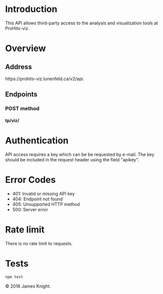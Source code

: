 # Introduction

This API allows third-party access to the analysis and visualization tools at ProHits-viz.

# Overview

## Address
https<nolink>://prohits-viz.lunenfeld.ca/v2/api.

## Endpoints

### POST method

#### tp/viz/

# Authentication
API access requires a key which can be be requested by e-mail. The key should be included in the request header using the field "apikey".

# Error Codes
* 401: Invalid or missing API key
* 404: Endpoint not found
* 405: Unsupported HTTP method
* 500: Server error

# Rate limit
There is no rate limit to requests.

# Tests

`npm test`

© 2018 James Knight.
